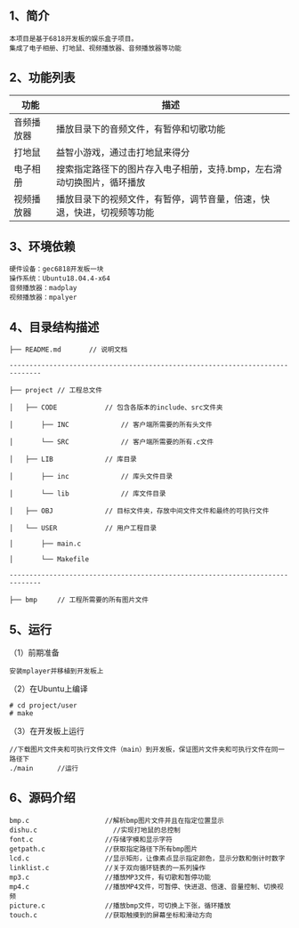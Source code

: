 ## 1、简介

    本项目是基于6818开发板的娱乐盒子项目。
    集成了电子相册、打地鼠、视频播放器、音频播放器等功能



## 2、功能列表

| 功能       | 描述                                                         |
| ---------- | ------------------------------------------------------------ |
| 音频播放器 | 播放目录下的音频文件，有暂停和切歌功能                       |
| 打地鼠     | 益智小游戏，通过击打地鼠来得分                               |
| 电子相册   | 搜索指定路径下的图片存入电子相册，支持.bmp，左右滑动切换图片，循环播放 |
| 视频播放器 | 播放目录下的视频文件，有暂停，调节音量，倍速，快退，快进，切视频等功能 |



## 3、环境依赖

```
硬件设备：gec6818开发板一块
操作系统：Ubuntu18.04.4-x64
音频播放器：madplay
视频播放器：mpalyer
```



## 4、目录结构描述

    ├── README.md		// 说明文档
    
    ------------------------------------------------------------------------------
    
    ├── project	// 工程总文件
    
    │   ├── CODE			// 包含各版本的include、src文件夹
    
    │       ├── INC				// 客户端所需要的所有头文件
    			
    │       └── SRC				// 客户端所需要的所有.c文件
    
    │   ├── LIB				// 库目录
    
    │       ├── inc				// 库头文件目录
    
    │       └── lib				// 库文件目录
    
    │   ├── OBJ				// 目标文件夹，存放中间文件文件和最终的可执行文件
    
    │   └── USER			// 用户工程目录
    
    │       ├── main.c
    
    │       └── Makefile
    
    ------------------------------------------------------------------------------
    
    ├── bmp		// 工程所需要的所有图片文件



## 5、运行

（1）前期准备

~~~
安装mplayer并移植到开发板上
~~~

（2）在Ubuntu上编译

```
# cd project/user
# make
```

（3）在开发板上运行

```
//下载图片文件夹和可执行文件文件（main）到开发板，保证图片文件夹和可执行文件在同一路径下
./main		//运行
```



## 6、源码介绍

```
bmp.c 					//解析bmp图片文件并且在指定位置显示
dishu.c                   //实现打地鼠的总控制
font.c					//存储字模和显示字符
getpath.c				//获取指定路径下所有bmp图片
lcd.c				    //显示矩形，让像素点显示指定颜色，显示分数和倒计时数字
linklist.c				//关于双向循环链表的一系列操作
mp3.c				    //播放MP3文件，有切歌和暂停功能
mp4.c				    //播放MP4文件，可暂停、快进退、倍速、音量控制、切换视频
picture.c				//播放bmp文件，可切换上下张，循环播放
touch.c				    //获取触摸到的屏幕坐标和滑动方向
```
